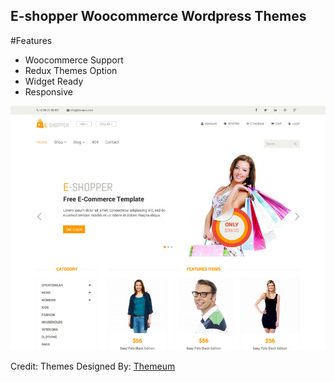 E-shopper Woocommerce Wordpress Themes
----------
#Features
+ Woocommerce Support
+ Redux Themes Option
+ Widget Ready
+ Responsive

[![Alt](https://github.com/rm2334/e_shopper/blob/master/screenshot.png "Themes Screenshot")](https://github.com/rm2334/e_shopper)

Credit: 
Themes Designed By: [Themeum](http://www.themeum.com "Themes Designed By Themeum")
